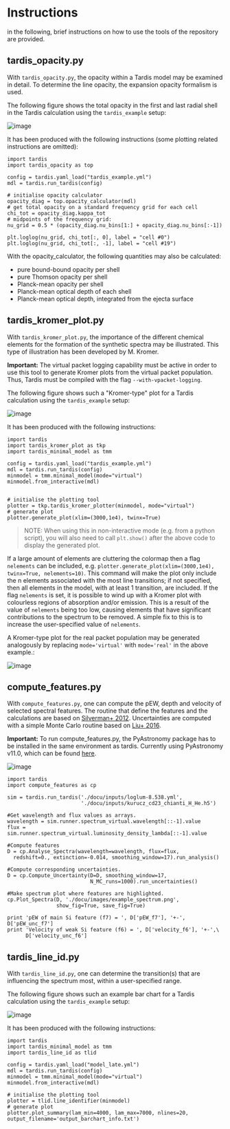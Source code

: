 # Instructions

in the following, brief instructions on how to use the tools of the repository
are provided.

## tardis_opacity.py

With `tardis_opacity.py`, the opacity within a Tardis model may be examined in
detail. To determine the line opacity, the expansion opacity formalism is used.

The following figure shows the total opacity in the first and last radial shell
in the Tardis calculation using the `tardis_example` setup:

![image](images/tardis_opacity_example.png)

It has been produced with the following instructions (some plotting related
instructions are omitted):

```
import tardis
import tardis_opacity as top

config = tardis.yaml_load("tardis_example.yml")
mdl = tardis.run_tardis(config)

# initialise opacity calculator
opacity_diag = top.opacity_calculator(mdl)
# get total opacity on a standard frequency grid for each cell
chi_tot = opacity_diag.kappa_tot
# midpoints of the frequency grid:
nu_grid = 0.5 * (opacity_diag.nu_bins[1:] + opacity_diag.nu_bins[:-1])

plt.loglog(nu_grid, chi_tot[:, 0], label = "cell #0")
plt.loglog(nu_grid, chi_tot[:, -1], label = "cell #19")
```

With the opacity_calculator, the following quantities may also be calculated:

- pure bound-bound opacity per shell
- pure Thomson opacity per shell
- Planck-mean opacity per shell
- Planck-mean optical depth of each shell
- Planck-mean optical depth, integrated from the ejecta surface

## tardis_kromer_plot.py

With `tardis_kromer_plot.py`, the importance of the different chemical
elements for the formation of the synthetic spectra may be illustrated. This
type of illustration has been developed by M. Kromer.

**Important:** The virtual packet logging capability must be active in order to
use this tool to generate Kromer plots from the virtual packet population.
Thus, Tardis must be compiled with the flag `--with-vpacket-logging`.

The following figure shows such a "Kromer-type" plot for a Tardis calculation
using the `tardis_example` setup:

![image](images/kromer_plot_example.png)

It has been produced with the following instructions:

```
import tardis
import tardis_kromer_plot as tkp
import tardis_minimal_model as tmm

config = tardis.yaml_load("tardis_example.yml")
mdl = tardis.run_tardis(config)
minmodel = tmm.minimal_model(mode="virtual")
minmodel.from_interactive(mdl)


# initialise the plotting tool
plotter = tkp.tardis_kromer_plotter(minmodel, mode="virtual")
# generate plot
plotter.generate_plot(xlim=(3000,1e4), twinx=True)
```

> NOTE: When using this in non-interactive mode (e.g. from a python script),
> you will also need to call `plt.show()` after the above code to display the
> generated plot.

If a large amount of elements are cluttering the colormap then a flag
`nelements` can be included, e.g.
`plotter.generate_plot(xlim=(3000,1e4), twinx=True, nelements=10)`. This
command will make the plot only include the n elements associated with the most
line transitions; if not specified, then all elements in the model, with
at least 1 transition, are included. If the flag `nelements` is set, it is
possible to wind up with a Kromer plot with colourless regions of absorption
and/or emission. This is a result of the value of `nelements` being too low,
causing elements that have significant contributions to the spectrum to be
removed. A simple fix to this is to increase the user-specified value of
`nelements`.

A Kromer-type plot for the real packet population may be generated analogously
by replacing `mode='virtual'` with `mode='real'` in the above example.:

![image](images/kromer_plot_example_real.png)

## compute_features.py

With `compute_features.py`, one can compute the pEW, depth and velocity
of selected spectral features. The routine that define the features and
the calculations are based on [Silverman+ 2012](http://adsabs.harvard.edu/abs/2012MNRAS.425.1819S).
Uncertainties are computed with a simple Monte Carlo routine based on [Liu+ 2016](http://adsabs.harvard.edu/abs/2016ApJ...827...90L).

**Important:** To run compute_features.py, the PyAstronomy package
has to be installed in the same environment as tardis.
Currently using PyAstronomy v11.0, which can be found [here](http://www.hs.uni-hamburg.de/DE/Ins/Per/Czesla/PyA/PyA/index.html).

![image](images/example_spectrum.png)

```
import tardis
import compute_features as cp

sim = tardis.run_tardis('./docu/inputs/loglum-8.538.yml',
                        './docu/inputs/kurucz_cd23_chianti_H_He.h5')

#Get wavelength and flux values as arrays.
wavelength = sim.runner.spectrum_virtual.wavelength[::-1].value
flux = sim.runner.spectrum_virtual.luminosity_density_lambda[::-1].value

#Compute features
D = cp.Analyse_Spectra(wavelength=wavelength, flux=flux,
  redshift=0., extinction=-0.014, smoothing_window=17).run_analysis()

#Compute corresponding uncertainties.
D = cp.Compute_Uncertainty(D=D, smoothing_window=17,
                           N_MC_runs=1000).run_uncertainties()

#Make spectrum plot where features are highlighted.
cp.Plot_Spectra(D, './docu/images/example_spectrum.png',
                show_fig=True, save_fig=True)

print 'pEW of main Si feature (f7) = ', D['pEW_f7'], '+-', D['pEW_unc_f7']
print 'Velocity of weak Si feature (f6) = ', D['velocity_f6'], '+-',\
      D['velocity_unc_f6']
```

## tardis_line_id.py

With `tardis_line_id.py`, one can determine the transition(s) that are
influencing the spectrum most, within a user-specified range.

The following figure shows such an example bar chart for a Tardis calculation
using the `tardis_example` setup:

![image](images/line_ids_example.png)

It has been produced with the following instructions:

```
import tardis
import tardis_minimal_model as tmm
import tardis_line_id as tlid

config = tardis.yaml_load("model_late.yml")
mdl = tardis.run_tardis(config)
minmodel = tmm.minimal_model(mode="virtual")
minmodel.from_interactive(mdl)

# initialise the plotting tool
plotter = tlid.line_identifier(minmodel)
# generate plot
plotter.plot_summary(lam_min=4000, lam_max=7000, nlines=20, output_filename='output_barchart_info.txt')
```
